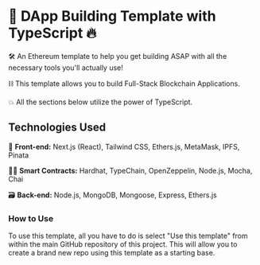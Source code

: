 # 🧰 DApp Building Template with TypeScript 🔥

🛠️ An Ethereum template to help you get building ASAP with all the necessary tools you'll actually use!

⛓️ This template allows you to build Full-Stack Blockchain Applications.

💥 All the sections below utilize the power of TypeScript.

## Technologies Used

🎨 __Front-end:__
Next.js (React), Tailwind CSS, Ethers.js, MetaMask, IPFS, Pinata

👷‍♂️ __Smart Contracts:__
Hardhat, TypeChain, OpenZeppelin, Node.js, Mocha, Chai

🗃️ __Back-end:__
Node.js, MongoDB, Mongoose, Express, Ethers.js

### How to Use

To use this template, all you have to do is select "Use this template" from within the main GitHub repository of this project.
This will allow you to create a brand new repo using this template as a starting base.
